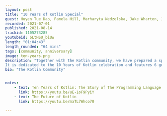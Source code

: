 ```yaml
---
layout: post
title: "10 Years of Kotlin Special"
guest: Huyen Tue Dao, Pamela Hill, Marharyta Nedzelska, Jake Wharton, Justin Lee, Brent Watson
recorded: 2021-07-01
published: 2021-08-14
trackid: 1105273285
youtubeid: 6LtHSU_biUw
length: "01:04:43"
length_rounded: "64 mins"
tags: [community, anniversary]
image: ten-years.png
description: "Together with the Kotlin community, we have prepared a special episode of the Talking Kotlin podcast!
It is dedicated to the 10 Years of Kotlin celebration and features 6 guests talking about their journeys with the language."
bio: "The Kotlin Community"


notes:
    - text: Ten Years of Kotlin: The Story of The Programming Language
      link: https://youtu.be/uE-1oF9PyiY
    - text: The Future of Kotlin
      link: https://youtu.be/maTL7Whco70

---
```

